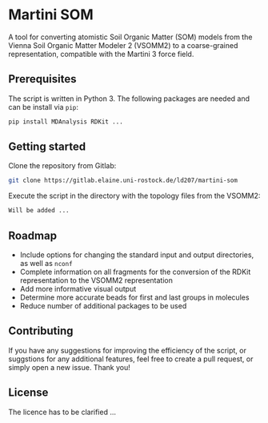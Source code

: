 # Martini SOM

A tool for converting atomistic Soil Organic Matter (SOM) models from the Vienna Soil Organic Matter Modeler 2 (VSOMM2) to a coarse-grained representation, compatible with the Martini 3 force field.

## Prerequisites

The script is written in Python 3. The following packages are needed and can be install via `pip`:
```bash
pip install MDAnalysis RDKit ...
```

## Getting started

Clone the repository from Gitlab:
```bash
git clone https://gitlab.elaine.uni-rostock.de/ld207/martini-som
```
Execute the script in the directory with the topology files from the VSOMM2:
```bash
Will be added ...
```

## Roadmap
- Include options for changing the standard input and output directories, as well as `nconf`
- Complete information on all fragments for the conversion of the RDKit representation to the VSOMM2 representation
- Add more informative visual output
- Determine more accurate beads for first and last groups in molecules
- Reduce number of additional packages to be used

## Contributing
If you have any suggestions for improving the efficiency of the script, or suggstions for any additional features, feel free to create a pull request, or simply open a new issue. Thank you!

## License
The licence has to be clarified ...
